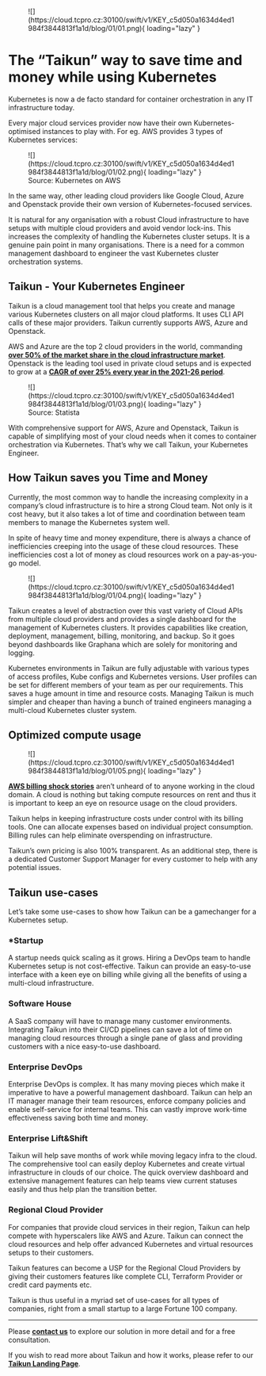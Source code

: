 <figure markdown>
  ![](https://cloud.tcpro.cz:30100/swift/v1/KEY_c5d050a1634d4ed1984f3844813f1a1d/blog/01/01.png){ loading="lazy" }
  <figcaption></figcaption>
</figure>

# **The “Taikun” way to save time and money while using Kubernetes**

Kubernetes is now a de facto standard for container orchestration in any IT infrastructure today. 

Every major cloud services provider now have their own Kubernetes-optimised instances to play with. For eg. AWS provides 3 types of Kubernetes services:
<figure markdown>
  ![](https://cloud.tcpro.cz:30100/swift/v1/KEY_c5d050a1634d4ed1984f3844813f1a1d/blog/01/02.png){ loading="lazy" }
  <figcaption>Source: Kubernetes on AWS</figcaption>
</figure>

In the same way, other leading cloud providers like Google Cloud, Azure and Openstack provide their own version of Kubernetes-focused services. 

It is natural for any organisation with a robust Cloud infrastructure to have setups with multiple cloud providers and avoid vendor lock-ins. This increases the complexity of handling the Kubernetes cluster setups. It is a genuine pain point in many organisations. There is a need for a common management dashboard to engineer the vast Kubernetes cluster orchestration systems. 
## **Taikun - Your Kubernetes Engineer**

Taikun is a cloud management tool that helps you create and manage various Kubernetes clusters on all major cloud platforms. It uses CLI API calls of these major providers. Taikun currently supports AWS, Azure and Openstack. 

AWS and Azure are the top 2 cloud providers in the world, commanding [**over 50% of the market share in the cloud infrastructure market**](https://www.statista.com/chart/18819/worldwide-market-share-of-leading-cloud-infrastructure-service-providers/). Openstack is the leading tool used in private cloud setups and is expected to grow at a [**CAGR of over 25% every year in the 2021-26 period**](https://www.mordorintelligence.com/industry-reports/openstack-services-market). 

<figure markdown>
  ![](https://cloud.tcpro.cz:30100/swift/v1/KEY_c5d050a1634d4ed1984f3844813f1a1d/blog/01/03.png){ loading="lazy" }
  <figcaption>Source: Statista</figcaption>
</figure>

With comprehensive support for AWS, Azure and Openstack, Taikun is capable of simplifying most of your cloud needs when it comes to container orchestration via Kubernetes. That’s why we call Taikun, your Kubernetes Engineer. 

## **How Taikun saves you Time and Money**

Currently, the most common way to handle the increasing complexity in a company’s cloud infrastructure is to hire a strong Cloud team. Not only is it cost heavy, but it also takes a lot of time and coordination between team members to manage the Kubernetes system well. 

In spite of heavy time and money expenditure, there is always a chance of inefficiencies creeping into the usage of these cloud resources. These inefficiencies cost a lot of money as cloud resources work on a pay-as-you-go model.

<figure markdown>
  ![](https://cloud.tcpro.cz:30100/swift/v1/KEY_c5d050a1634d4ed1984f3844813f1a1d/blog/01/04.png){ loading="lazy" }
  <figcaption></figcaption>
</figure>


Taikun creates a level of abstraction over this vast variety of Cloud APIs from multiple cloud providers and provides a single dashboard for the management of Kubernetes clusters. It provides capabilities like creation, deployment, management, billing, monitoring, and backup. So it goes beyond dashboards like Graphana which are solely for monitoring and logging. 

Kubernetes environments in Taikun are fully adjustable with various types of access profiles, Kube configs and Kubernetes versions. User profiles can be set for different members of your team as per our requirements. This saves a huge amount in time and resource costs. Managing Taikun is much simpler and cheaper than having a bunch of trained engineers managing a multi-cloud Kubernetes cluster system.
## **Optimized compute usage**

<figure markdown>
  ![](https://cloud.tcpro.cz:30100/swift/v1/KEY_c5d050a1634d4ed1984f3844813f1a1d/blog/01/05.png){ loading="lazy" }
  <figcaption></figcaption>
</figure>

[**AWS billing shock stories**](https://chrisshort.net/the-aws-bill-heard-around-the-world/) aren’t unheard of to anyone working in the cloud domain. A cloud is nothing but taking compute resources on rent and thus it is important to keep an eye on resource usage on the cloud providers. 

Taikun helps in keeping infrastructure costs under control with its billing tools. One can allocate expenses based on individual project consumption. Billing rules can help eliminate overspending on infrastructure. 

Taikun’s own pricing is also 100% transparent. As an additional step, there is a dedicated Customer Support Manager for every customer to help with any potential issues. 



## **Taikun use-cases**
Let’s take some use-cases to show how Taikun can be a gamechanger for a Kubernetes setup.
### ***Startup**
A startup needs quick scaling as it grows. Hiring a DevOps team to handle Kubernetes setup is not cost-effective. Taikun can provide an easy-to-use interface with a keen eye on billing while giving all the benefits of using a multi-cloud infrastructure. 
### **Software House**
A SaaS company will have to manage many customer environments. Integrating Taikun into their CI/CD pipelines can save a lot of time on managing cloud resources through a single pane of glass and providing customers with a nice easy-to-use dashboard.
### **Enterprise DevOps** 
Enterprise DevOps is complex. It has many moving pieces which make it imperative to have a powerful management dashboard. Taikun can help an IT manager manage their team resources, enforce company policies and enable self-service for internal teams. This can vastly improve work-time effectiveness saving both time and money.	
### **Enterprise Lift&Shift**
Taikun will help save months of work while moving legacy infra to the cloud. The comprehensive tool can easily deploy Kubernetes and create virtual infrastructure in clouds of our choice. The quick overview dashboard and extensive management features can help teams view current statuses easily and thus help plan the transition better.	
### **Regional Cloud Provider** 
For companies that provide cloud services in their region, Taikun can help compete with hyperscalers like AWS and Azure. Taikun can connect the cloud resources and help offer advanced Kubernetes and virtual resources setups to their customers. 

Taikun features can become a USP for the Regional Cloud Providers by giving their customers features like complete CLI, Terraform Provider or credit card payments etc.


Taikun is thus useful in a myriad set of use-cases for all types of companies, right from a small startup to a large Fortune 100 company. 
___

Please [**contact us**](mailto:info@itera.io) to explore our solution in more detail and for a free consultation.


If you wish to read more about Taikun and how it works, please refer to our [**Taikun Landing Page**](https://taikun.cloud). 
